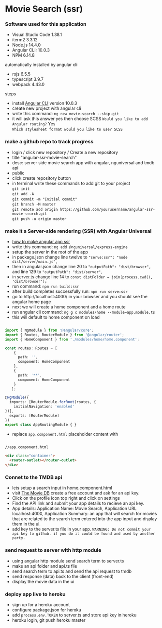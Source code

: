# Movie Search (ssr)

### Software used for this application
* Visual Studio Code 1.38.1
* iterm2 3.3.12
* Node.js 14.4.0
* Angular CLI: 10.0.3
* NPM 6.14.8

automatically installed by angular cli
* rxjs                              6.5.5
* typescript                        3.9.7
* webpack                           4.43.0

steps
* install [Angular CLI](https://github.com/angular/angular-cli) version 10.0.3
* create new project with angular cli
* write this command: `ng new movie-search --skip-git`
* it will ask this answer yes then choose SCSS
`Would you like to add Angular routing?` Yes <br>
`Which stylesheet format would you like to use? SCSS`

### make a github repo to track progress
* login / click new repository / Create a new repository
* title "angular-ssr-movie-search"
* desc: server side movie search app with angular, nguniversal and tmdb api
* public 
* click create repository button
* in terminal write these commands to add git to your project <br>
`git init` <br>
`git add -A` <br>
`git commit -m "Initial commit"` <br>
`git branch -M master` <br>
`git remote add origin https://github.com/yourusername/angular-ssr-movie-search.git` <br>
`git push -u origin master`

### make it a Server-side rendering (SSR) with Angular Universal
* [how to make angular app ssr](https://angular.io/guide/universal)
* write this command: `ng add @nguniversal/express-engine`
* setup the server in the root of the app
* in package.json change line twelve to `"serve:ssr": "node dist/server/main.js",`
* then in angular.json change line 20 to `"outputPath": "dist/browser",` and line 129 to `"outputPath": "dist/server",`
* in server.ts change line 14 to `const distFolder = join(process.cwd(), 'dist/browser');`
* run command: `npm run build:ssr`
* after build completes successfully run: `npm run serve:ssr`
* go to http://localhost:4000/ in your browser and you should see the angular home page
* next we will create a home component and a home route
* run angular cli command: `ng g c modules/home --module=app.module.ts`
* this will default to home component on load

```ts

import { NgModule } from '@angular/core';
import { Routes, RouterModule } from '@angular/router';
import { HomeComponent } from './modules/home/home.component';

const routes: Routes = [
    { 
      path: '', 
      component: HomeComponent 
    },
    {
      path: '**', 
      component: HomeComponent
    }  
   ];

@NgModule({
  imports: [RouterModule.forRoot(routes, {
    initialNavigation: 'enabled'
})],
  exports: [RouterModule]
})
export class AppRoutingModule { }

```

* replace `app.component.html` placeholder content with 

```html

//app.component.html

<div class="container">
  <router-outlet></router-outlet>
</div>

```

### Connet to the TMDB api
* lets setup a search input in home.component.html
* visit [The Movie DB](https://www.themoviedb.org/) create a free account and ask for an api key.
* Click on the profile icon top right and click on settings
* Find the API link and submit your app details to recieve an api key.
* App details: Application Name: Movie Search, Application URL localhost:4000, Application Summary: an app that will search for movies that are related to the search term entered into the app input and display them in the ui.
* add key to the server.ts file in your app. `WARNING: Do not commit your api key to github. if you do it could be found and used by another party.`

### send request to server with http module
* using angular http module send search term to server.ts
* make an api folder and api.ts file
* send search term to api.ts and send the api request to tmdb
* send response (data) back to the client (front-end)
* display the movie data in the ui

### deploy app live to heroku
* sign up for a heroku account
* configure package.json for heroku
* add `process.env.TOKEN` to server.ts and store api key in heroku
* heroku login, git push heroku master
